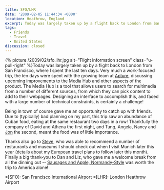 ```yaml
---
title: SFO/LHR
date: '2009-02-05 11:44:34 +0000'
location: Heathrow, England
excerpt: Today was largely taken up by a flight back to London from San Francisco, where I spent the last ten days.
tags:
  - Friends
  - Travel
  - United States
discussion: closed
---
```

{% picture /2009/02/sfo_lhr.jpg alt="Flight information screen" class="u-pull-right" %}Today was largely taken up by a flight back to London from San Francisco, where I spent the last ten days. Very much a work-focused trip, the ten days were spent with the growing team at [Apture][1], discussing upcoming improvements to the Media Hub and other aspects of the product. The Media Hub is a tool that allows users to search for multimedia from a number of different sources, from which they can pick content to add to their webpages. Designing an interface to accomplish this, and faced with a large number of technical constraints, is certainly a challenge!

Being in town of course gave me an opportunity to catch up with friends. Due to (typically) bad planning on my part, this trip saw an abundance of Cuban food, eating at the same restaurant two days in a row! Thankfully the company of David and Athena the first night, and Tung, Angela, Nancy and [Jon][2] the second, meant the food was of little importance.

Thanks also go to [Steve][3], who was able to recommend a number of restaurants and museums I should check out when I visit Munich later this year (details about my European travel plans to follow later this month). Finally a big thank-you to Dan and Liz, who gave me a welcome break from all the dinning out -- [Sausages and Apple, Normandy-Style][4] was worth the trip to America alone!

[1]: http://apture.com/
[2]: http://jonaquino.blogspot.com/
[3]: http://www.foundationcapital.com/people/partners/steve_vassallo.php
[4]: http://www.foodnetwork.com/recipes/saras-secrets/sausage-and-apples-normandy-style-recipe/

*[SFO]: San Francisco International Airport
*[LHR]: London Heathrow Airport
